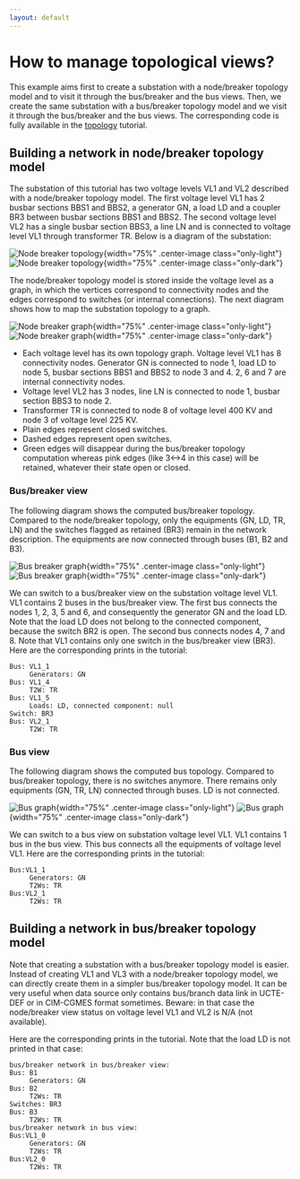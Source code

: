 ```yaml
---
layout: default
---
```


# How to manage topological views?
This example aims first to create a substation with a node/breaker topology model and to visit it through the bus/breaker and the bus views.
Then, we create the same substation with a bus/breaker topology model and we visit it through the bus/breaker and the bus views.
The corresponding code is fully available in the [topology](https://github.com/powsybl/powsybl-tutorials) tutorial.


## Building a network in node/breaker topology model

The substation of this tutorial has two voltage levels VL1 and VL2 described with a node/breaker topology model.
The first voltage level VL1 has 2 busbar sections BBS1 and BBS2, a generator GN, a load LD and a coupler BR3 between busbar sections BBS1 and BBS2.
The second voltage level VL2 has a single busbar section BBS3, a line LN and is connected to voltage level VL1 through transformer TR.
Below is a diagram of the substation:

![Node breaker topology](./img/topology/nodeBreakerTopology.svg){width="75%" .center-image class="only-light"}
![Node breaker topology](./img/topology/dark-mode/nodeBreakerTopology.svg){width="75%" .center-image class="only-dark"}

The node/breaker topology model is stored inside the voltage level as a graph, in which the vertices correspond to connectivity nodes and the edges correspond to switches (or internal connections).
The next diagram shows how to map the substation topology to a graph.

![Node breaker graph](./img/topology/nodeBreakerTopologyGraph.svg){width="75%" .center-image class="only-light"}
![Node breaker graph](./img/topology/dark-mode/nodeBreakerTopologyGraph.svg){width="75%" .center-image class="only-dark"}


- Each voltage level has its own topology graph. Voltage level VL1 has 8 connectivity nodes. Generator GN is connected to node 1, load LD to node 5, busbar sections BBS1 and BBS2 to node 3 and 4. 2, 6 and 7 are internal connectivity nodes.
- Voltage level VL2 has 3 nodes, line LN is connected to node 1, busbar section BBS3 to node 2.
- Transformer TR is connected to node 8 of voltage level 400 KV and node 3 of voltage level 225 KV.
- Plain edges represent closed switches.
- Dashed edges represent open switches.
- Green edges will disappear during the bus/breaker topology computation whereas pink edges (like 3<->4 in this case) will be retained, whatever their state open or closed.

### Bus/breaker view

The following diagram shows the computed bus/breaker topology.
Compared to the node/breaker topology, only the equipments (GN, LD, TR, LN) and the switches flagged as retained (BR3) remain in the network description.
The equipments are now connected through buses (B1, B2 and B3).

![Bus breaker graph](./img/topology/busBreakerTopology.svg){width="75%" .center-image class="only-light"}
![Bus breaker graph](./img/topology/dark-mode/busBreakerTopology.svg){width="75%" .center-image class="only-dark"}

We can switch to a bus/breaker view on the substation voltage level VL1.
VL1 contains 2 buses in the bus/breaker view.
The first bus connects the nodes 1, 2, 3, 5 and 6, and consequently the generator GN and the load LD.
Note that the load LD does not belong to the connected component, because the switch BR2 is open.
The second bus connects nodes 4, 7 and 8. Note that VL1 contains only one switch in the bus/breaker view (BR3).
Here are the corresponding prints in the tutorial:

````
Bus: VL1_1
	 Generators: GN
Bus: VL1_4
	 T2W: TR
Bus: VL1_5
	 Loads: LD, connected component: null
Switch: BR3
Bus: VL2_1
	 T2W: TR
````

### Bus view

The following diagram shows the computed bus topology. Compared to bus/breaker topology, there is no switches anymore. There remains only equipments (GN, TR, LN) connected through buses. LD is not connected.

![Bus graph](./img/topology/busTopology.svg){width="75%" .center-image class="only-light"}
![Bus graph](./img/topology/dark-mode/busTopology.svg){width="75%" .center-image class="only-dark"}

We can switch to a bus view on substation voltage level VL1. VL1 contains 1 bus in the bus view. This bus connects all the equipments of voltage level VL1. Here are the corresponding prints in the tutorial:

````
Bus:VL1_1
	 Generators: GN
	 T2Ws: TR
Bus:VL2_1
	 T2Ws: TR
````

## Building a network in bus/breaker topology model

Note that creating a substation with a bus/breaker topology model is easier.
Instead of creating VL1 and VL3 with a node/breaker topology model, we can directly create them in a simpler bus/breaker topology model.
It can be very useful when data source only contains bus/branch data link in UCTE-DEF or in CIM-CGMES format sometimes.
Beware: in that case the node/breaker view status on voltage level VL1 and VL2 is N/A (not available).

Here are the corresponding prints in the tutorial. Note that the load LD is not printed in that case:

````
bus/breaker network in bus/breaker view:
Bus: B1
	 Generators: GN
Bus: B2
	 T2Ws: TR
Switches: BR3
Bus: B3
	 T2Ws: TR
bus/breaker network in bus view:
Bus:VL1_0
	 Generators: GN
	 T2Ws: TR
Bus:VL2_0
	 T2Ws: TR
````
